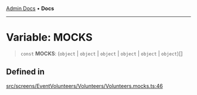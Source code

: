 [Admin Docs](/) • **Docs**

***

# Variable: MOCKS

> `const` **MOCKS**: (`object` \| `object` \| `object` \| `object` \| `object` \| `object`)[]

## Defined in

[src/screens/EventVolunteers/Volunteers/Volunteers.mocks.ts:46](https://github.com/PalisadoesFoundation/talawa-admin/blob/main/src/screens/EventVolunteers/Volunteers/Volunteers.mocks.ts#L46)
